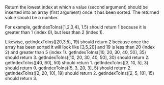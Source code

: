 Return the lowest index at which a value (second argument) should be inserted into an array (first argument) once it has been sorted. The returned value should be a number.

For example, getIndexToIns([1,2,3,4], 1.5) should return 1 because it is greater than 1 (index 0), but less than 2 (index 1).

Likewise, getIndexToIns([20,3,5], 19) should return 2 because once the array has been sorted it will look like [3,5,20] and 19 is less than 20 (index 2) and greater than 5 (index 1).
getIndexToIns([10, 20, 30, 40, 50], 35) should return 3.
getIndexToIns([10, 20, 30, 40, 50], 30) should return 2.
getIndexToIns([40, 60], 50) should return 1.
getIndexToIns([3, 10, 5], 3) should return 0.
getIndexToIns([5, 3, 20, 3], 5) should return 2.
getIndexToIns([2, 20, 10], 19) should return 2.
getIndexToIns([2, 5, 10], 15) should return 3.
